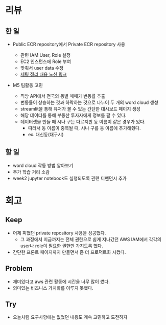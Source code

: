 # 리뷰

## 한 일

- Public ECR repository에서 Private ECR repository 사용

  - 관련 IAM User, Role 설정
  - EC2 인스턴스에 Role 부여
  - 맞춰서 user data 수정
  - [세팅 정리 내용 노션 링크](https://junhyeok-dev.notion.site/Mission-6-Docker-AWS-EC2-d76018ef3eb641899e666b0d61a27748)

- M5 팀활동 고민
  - 직방 API에서 전국의 동별 매매가 변동률 추출
  - 변동률이 상승하는 것과 하락하는 것으로 나누어 두 개의 word cloud 생성
  - streamlit을 통해 유저가 볼 수 있는 간단한 대시보드 페이지 생성
  - 해당 데이터를 통해 부동산 투자자에게 정보를 팔 수 있다.
  - 데이터셋을 만들 때 시나 구는 다르지만 동 이름이 같은 경우가 있다.
    - 따라서 동 이름이 중복될 때, 시나 구를 동 이름에 추가해줬다.
    - ex. 대신동(대구시)

## 할 일

- word cloud 작동 방법 알아보기
- 추가 학습 거리 소감
- week2 jupyter notebook도 실행되도록 관련 디팬던시 추가

# 회고

## Keep

- 어제 피했던 private repository 사용을 성공했다.
  - 그 과정에서 지금까지는 전체 권한으로 쉽게 지나갔던 AWS IAM에서 각각의 user나 role이 필요한 권한만 가지도록 했다.
- 간단한 프론트 페이지까지 만들면서 좀 더 프로덕트화 시켰다.

## Problem

- 재미있다고 aws 관련 활동에 시간을 너무 많이 썼다.
- 의미있는 비즈니스 가치화를 이루지 못했다.

## Try

- 오늘처럼 요구사항에는 없었던 내용도 계속 고민하고 도전하자
